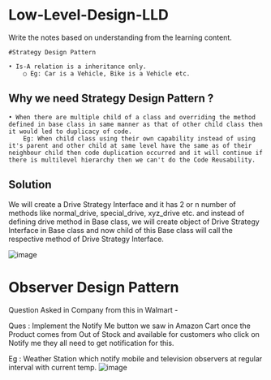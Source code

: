 # Low-Level-Design-LLD
Write the notes based on understanding from the learning content.

	#Strategy Design Pattern
	
	• Is-A relation is a inheritance only.
		○ Eg: Car is a Vehicle, Bike is a Vehicle etc.

## Why we need Strategy Design Pattern ?

	• When there are multiple child of a class and overriding the method defined in base class in same manner as that of other child class then it would led to duplicacy of code.
		Eg: When child class using their own capability instead of using it's parent and other child at same level have the same as of their neighbour child then code duplication occurred and it will continue if there is multilevel hierarchy then we can't do the Code Reusability.
  

## Solution 

We will create a Drive Strategy Interface and it has 2 or n number of methods like normal_drive, special_drive, xyz_drive etc. and instead of defining drive method in Base class, we will create object of Drive Strategy Interface in Base class and now child of this Base class will call the respective method of Drive Strategy Interface.


![image](https://github.com/Abhishek-121/Low-Level-Design-LLD-/assets/56202291/ab3e3be6-9e8c-4fcd-8453-cb96336673dc)


# Observer Design Pattern

Question Asked in Company from this in Walmart - 

Ques : Implement the Notify Me button we saw in Amazon Cart once the Product comes from Out of Stock and available for customers who click on Notify me they all need to get notification for this.



Eg : Weather Station which notify mobile and television observers at regular interval with current temp.
![image](https://github.com/Abhishek-121/Low-Level-Design-LLD-/assets/56202291/9fdd840a-a54e-4959-ab4c-d9d31c2904ce)

